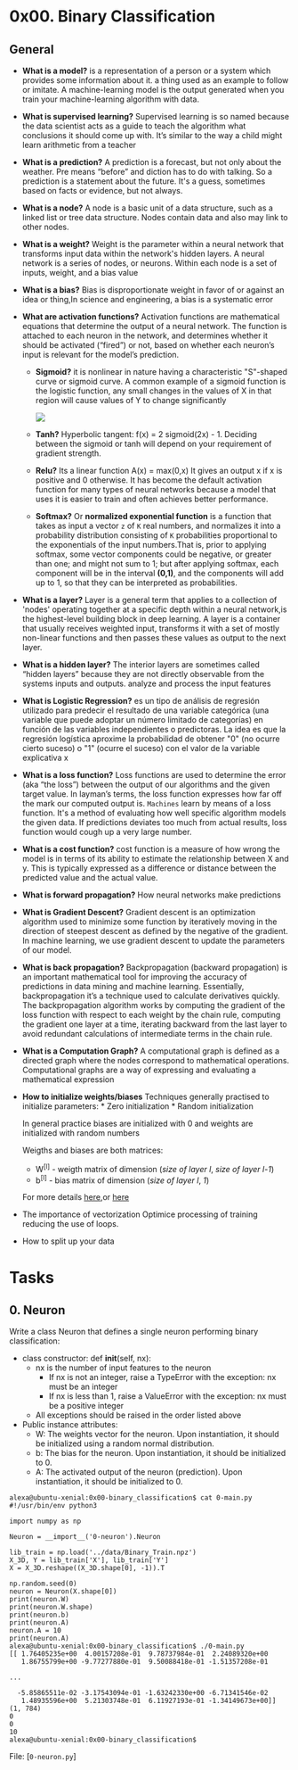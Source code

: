 # 0x00. Binary Classification

## General
* **What is a model?**
     is a representation of a person or a system which provides some information about it. a thing used as an example to follow or imitate. A machine-learning model is the output generated when you train your machine-learning algorithm with data.

* **What is supervised learning?**
    Supervised learning is so named because the data scientist acts as a guide to teach the algorithm what conclusions it should come up with. It’s similar to the way a child might learn arithmetic from a teacher

* **What is a prediction?**
    A prediction is a forecast, but not only about the weather. Pre means “before” and diction has to do with talking. So a prediction is a statement about the future. It's a guess, sometimes based on facts or evidence, but not always.

* **What is a node?**
    A node is a basic unit of a data structure, such as a linked list or tree data structure. Nodes contain data and also may link to other nodes.

* **What is a weight?**
    Weight is the parameter within a neural network that transforms input data within the network's hidden layers. A neural network is a series of nodes, or neurons. Within each node is a set of inputs, weight, and a bias value

* **What is a bias?**
    Bias is disproportionate weight in favor of or against an idea or thing,In science and engineering, a bias is a systematic error

* **What are activation functions?**
    Activation functions are mathematical equations that determine the output of a neural network. The function is attached to each neuron in the network, and determines whether it should be activated (“fired”) or not, based on whether each neuron’s input is relevant for the model’s prediction.
    * **Sigmoid?**
        it is nonlinear in nature having a characteristic "S"-shaped curve or sigmoid curve. A common example of a sigmoid function is the logistic function, any small changes in the values of X in that region will cause values of Y to change significantly

        ![](https://github.com/paurbano/holbertonschool-machine_learning/tree/master/images/sigmoid.png)
    * **Tanh?**
        Hyperbolic tangent: f(x) = 2 sigmoid(2x) - 1. Deciding between the sigmoid or tanh will depend on your requirement of gradient strength.
    * **Relu?**
        Its a linear function A(x) = max(0,x) It gives an output x if x is positive and 0 otherwise. It has become the default activation function for many types of neural networks because a model that uses it is easier to train and often achieves better performance.
    * **Softmax?**
        Or **normalized exponential function** is a function that takes as input a vector `z` of `K` real numbers, and normalizes it into a probability distribution consisting of `K` probabilities proportional to the exponentials of the input numbers.That is, prior to applying softmax, some vector components could be negative, or greater than one; and might not sum to 1; but after applying softmax, each component will be in the interval **(0,1)**, and the components will add up to 1, so that they can be interpreted as probabilities.

* **What is a layer?**
    Layer is a general term that applies to a collection of 'nodes' operating together at a specific depth within a neural network,is the highest-level building block in deep learning. A layer is a container that usually receives weighted input, transforms it with a set of mostly non-linear functions and then passes these values as output to the next layer.

* **What is a hidden layer?**
    The interior layers are sometimes called “hidden layers” because they are not directly observable from the systems inputs and outputs. analyze and process the input features

* **What is Logistic Regression?**
    es un tipo de análisis de regresión utilizado para predecir el resultado de una variable categórica (una variable que puede adoptar un número limitado de categorías) en función de las variables independientes o predictoras.
    La idea es que la regresión logística aproxime la probabilidad de obtener "0" (no ocurre cierto suceso) o "1" (ocurre el suceso) con el valor de la variable explicativa x 

* **What is a loss function?**
    Loss functions are used to determine the error (aka “the loss”) between the output of our algorithms and the given target value.  In layman’s terms, the loss function expresses how far off the mark our computed output is. `Machines` learn by means of a loss function. It's a method of evaluating how well specific algorithm models the given data. If predictions deviates too much from actual results, loss function would cough up a very large number.

* **What is a cost function?**
    cost function is a measure of how wrong the model is in terms of its ability to estimate the relationship between X and y. This is typically expressed as a difference or distance between the predicted value and the actual value.

* **What is forward propagation?**
    How neural networks make predictions 

* **What is Gradient Descent?**
    Gradient descent is an optimization algorithm used to minimize some function by iteratively moving in the direction of steepest descent as defined by the negative of the gradient. In machine learning, we use gradient descent to update the parameters of our model.

* **What is back propagation?**
    Backpropagation (backward propagation) is an important mathematical tool for improving the accuracy of predictions in data mining and machine learning. Essentially, backpropagation it’s a technique used to calculate derivatives quickly.
    The backpropagation algorithm works by computing the gradient of the loss function with respect to each weight by the chain rule, computing the gradient one layer at a time, iterating backward from the last layer to avoid redundant calculations of intermediate terms in the chain rule.

* **What is a Computation Graph?**
    A computational graph is defined as a directed graph where the nodes correspond to mathematical operations. Computational graphs are a way of expressing and evaluating a mathematical expression

* **How to initialize weights/biases**
    Techniques generally practised to initialize parameters:
        * Zero initialization
        * Random initialization
    
    In general practice biases are initialized with 0 and weights are initialized with random numbers
    
    Weigths and biases are both matrices:
    * W<sup>[l]</sup> - weigth matrix of dimension (*size of layer l*,  *size of layer l-1*)
    * b<sup>[l]</sup> - bias matrix of dimension (*size of layer l*, *1*)
    
    For more details [here](https://www.deeplearning.ai/ai-notes/initialization/),or [here](https://towardsdatascience.com/weight-initialization-techniques-in-neural-networks-26c649eb3b78)

* The importance of vectorization
    Optimice processing of training reducing the use of loops.
* How to split up your data

# Tasks
## 0. Neuron
Write a class Neuron that defines a single neuron performing binary classification:

* class constructor: def __init__(self, nx):
    * nx is the number of input features to the neuron
        * If nx is not an integer, raise a TypeError with the exception: nx must be an integer
        * If nx is less than 1, raise a ValueError with the exception: nx must be a positive integer
    * All exceptions should be raised in the order listed above
* Public instance attributes:
    * W: The weights vector for the neuron. Upon instantiation, it should be initialized using a random normal distribution.
    * b: The bias for the neuron. Upon instantiation, it should be initialized to 0.
    * A: The activated output of the neuron (prediction). Upon instantiation, it should be initialized to 0.

```
alexa@ubuntu-xenial:0x00-binary_classification$ cat 0-main.py
#!/usr/bin/env python3

import numpy as np

Neuron = __import__('0-neuron').Neuron

lib_train = np.load('../data/Binary_Train.npz')
X_3D, Y = lib_train['X'], lib_train['Y']
X = X_3D.reshape((X_3D.shape[0], -1)).T

np.random.seed(0)
neuron = Neuron(X.shape[0])
print(neuron.W)
print(neuron.W.shape)
print(neuron.b)
print(neuron.A)
neuron.A = 10
print(neuron.A)
alexa@ubuntu-xenial:0x00-binary_classification$ ./0-main.py
[[ 1.76405235e+00  4.00157208e-01  9.78737984e-01  2.24089320e+00
   1.86755799e+00 -9.77277880e-01  9.50088418e-01 -1.51357208e-01

...

  -5.85865511e-02 -3.17543094e-01 -1.63242330e+00 -6.71341546e-02
   1.48935596e+00  5.21303748e-01  6.11927193e-01 -1.34149673e+00]]
(1, 784)
0
0
10
alexa@ubuntu-xenial:0x00-binary_classification$
```
File: [`0-neuron.py`]